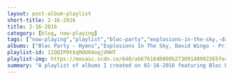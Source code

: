 ```yaml
---
layout: post-album-playlist
short-title: 2-16-2016
title: 2-16-2016
category: [blog, now-playing]
tags: ["now-playing","playlist","bloc-party","explosions-in-the-sky,-david-wingo","dr.-dog","diiv","good-times-ahead","jungle","com-truise","lagwagon","levianth,-d.e.","radical-face"]
albums: ["Bloc Party - Hymns","Explosions In The Sky, David Wingo - Prince Avalanche: An Original Motion Picture Soundtrack","Dr. Dog - The Psychedelic Swamp","DIIV - Is the Is Are","Good Times Ahead - Help Me!","Jungle - Jungle","Com Truise - In Decay","Lagwagon - Hang","Levianth, D.E. - Hades (feat. D.E.)","Radical Face - Ghost"]
playlist-id: 1IQQIP0tXqMdU64oqjVHHT
playlist-img: https://mosaic.scdn.co/640/ab67616d0000b27309148992365fe4262afba885ab67616d0000b2738f819bc19e2ea8b729781accab67616d0000b273b6ca1c0b86401fffb34b15faab67616d0000b273b7d6b7f700dbbc365cfa9e8b
summary: "A playlist of albums I created on 02-16-2016 featuring Bloc Party, Explosions In The Sky, David Wingo, Dr. Dog, DIIV, Good Times Ahead, Jungle, Com Truise, Lagwagon, Levianth, D.E., and Radical Face"
---
```

